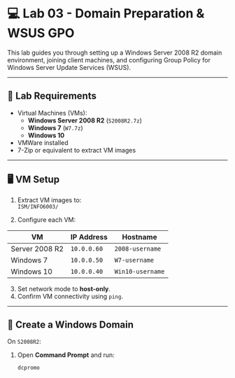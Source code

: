 # 💻 Lab 03 - Domain Preparation & WSUS GPO

This lab guides you through setting up a Windows Server 2008 R2 domain environment, joining client machines, and configuring Group Policy for Windows Server Update Services (WSUS).

---

## 🧰 Lab Requirements

- Virtual Machines (VMs):
  - **Windows Server 2008 R2** (`S2008R2.7z`)
  - **Windows 7** (`W7.7z`)
  - **Windows 10**
- VMWare installed
- 7-Zip or equivalent to extract VM images

---

## 🖥️ VM Setup

1. Extract VM images to:  
   `ISM/INFO6003/`

2. Configure each VM:

| VM         | IP Address   | Hostname               |
|------------|--------------|------------------------|
| Server 2008 R2 | `10.0.0.60` | `2008-username`         |
| Windows 7  | `10.0.0.50` | `W7-username`           |
| Windows 10 | `10.0.0.40` | `Win10-username`        |

3. Set network mode to **host-only**.
4. Confirm VM connectivity using `ping`.

---

## 🏢 Create a Windows Domain

On `S2008R2`:

1. Open **Command Prompt** and run:
   ```bash
   dcpromo
